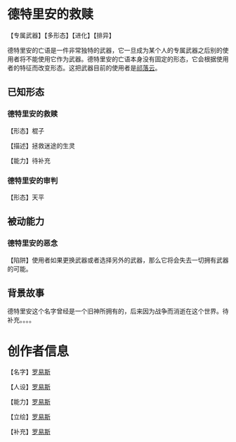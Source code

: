 # 德特里安的救赎

【专属武器】【多形态】【进化】【排异】

德特里安的亡语是一件非常独特的武器，它一旦成为某个人的专属武器之后别的使用者将不能使用它作为武器。德特里安的亡语本身没有固定的形态，它会根据使用者的特征而改变形态。这把武器目前的使用者是[祁落云](../人物/男性/祁落云5365565.md)。

## 已知形态

### 德特里安的救赎

【形态】棍子

【描述】拯救迷途的生灵

【能力】待补充

### 德特里安的审判

【形态】天平

## 被动能力

### 德特里安的恶念

【陷阱】使用者如果更换武器或者选择另外的武器，那么它将会失去一切拥有武器的可能。

## 背景故事

德特里安这个名字曾经是一个旧神所拥有的，后来因为战争而消逝在这个世界。待补充。。。。

# 创作者信息

【名字】[罗易斯](http://wpa.qq.com/msgrd?v=3&uin=731984870&site=qq&menu=yes)

【人设】[罗易斯](http://wpa.qq.com/msgrd?v=3&uin=731984870&site=qq&menu=yes)

【能力】[罗易斯](http://wpa.qq.com/msgrd?v=3&uin=731984870&site=qq&menu=yes)

【立绘】[罗易斯](http://wpa.qq.com/msgrd?v=3&uin=731984870&site=qq&menu=yes)

【补充】[罗易斯](http://wpa.qq.com/msgrd?v=3&uin=731984870&site=qq&menu=yes)

